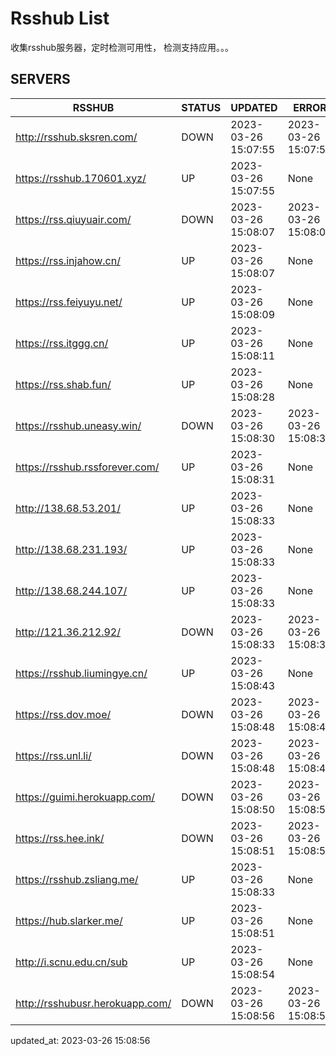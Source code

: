 # Rsshub List

收集rsshub服务器，定时检测可用性， 检测支持应用。。。


## SERVERS

|  RSSHUB   | STATUS  | UPDATED  | ERROR  | TWITTER |  
|  ----  | ----  | ----  | ----  | ---- |  
| http://rsshub.sksren.com/ | DOWN | 2023-03-26 15:07:55 | 2023-03-26 15:07:55 |  
| https://rsshub.170601.xyz/ | UP | 2023-03-26 15:07:55 | None |OK|  
| https://rss.qiuyuair.com/ | DOWN | 2023-03-26 15:08:07 | 2023-03-26 15:08:07 |  
| https://rss.injahow.cn/ | UP | 2023-03-26 15:08:07 | None ||  
| https://rss.feiyuyu.net/ | UP | 2023-03-26 15:08:09 | None |OK|  
| https://rss.itggg.cn/ | UP | 2023-03-26 15:08:11 | None ||  
| https://rss.shab.fun/ | UP | 2023-03-26 15:08:28 | None |OK|  
| https://rsshub.uneasy.win/ | DOWN | 2023-03-26 15:08:30 | 2023-03-26 15:08:30 |  
| https://rsshub.rssforever.com/ | UP | 2023-03-26 15:08:31 | None |OK|  
| http://138.68.53.201/ | UP | 2023-03-26 15:08:33 | None ||  
| http://138.68.231.193/ | UP | 2023-03-26 15:08:33 | None ||  
| http://138.68.244.107/ | UP | 2023-03-26 15:08:33 | None ||  
| http://121.36.212.92/ | DOWN | 2023-03-26 15:08:33 | 2023-03-26 15:08:33 |  
| https://rsshub.liumingye.cn/ | UP | 2023-03-26 15:08:43 | None |OK|  
| https://rss.dov.moe/ | DOWN | 2023-03-26 15:08:48 | 2023-03-26 15:08:48 |  
| https://rss.unl.li/ | DOWN | 2023-03-26 15:08:48 | 2023-03-26 15:08:48 |  
| https://guimi.herokuapp.com/ | DOWN | 2023-03-26 15:08:50 | 2023-03-26 15:08:50 |  
| https://rss.hee.ink/ | DOWN | 2023-03-26 15:08:51 | 2023-03-26 15:08:51 |  
| https://rsshub.zsliang.me/ | UP | 2023-03-26 15:08:33 | None |OK|  
| https://hub.slarker.me/ | UP | 2023-03-26 15:08:51 | None |OK|  
| http://i.scnu.edu.cn/sub | UP | 2023-03-26 15:08:54 | None ||  
| http://rsshubusr.herokuapp.com/ | DOWN | 2023-03-26 15:08:56 | 2023-03-26 15:08:56 |  
  

updated_at: 2023-03-26 15:08:56  
